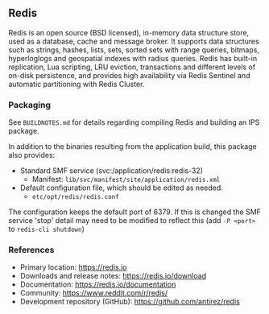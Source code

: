## Redis

Redis is an open source (BSD licensed), in-memory data structure store, used as a database, cache and message broker. It supports data structures such as strings, hashes, lists, sets, sorted sets with range queries, bitmaps, hyperloglogs and geospatial indexes with radius queries. Redis has built-in replication, Lua scripting, LRU eviction, transactions and different levels of on-disk persistence, and provides high availability via Redis Sentinel and automatic partitioning with Redis Cluster.

### Packaging
See `BUILDNOTES.md` for details regarding compiling Redis and building an IPS package.

In addition to the binaries resulting from the application build, this package also provides:
- Standard SMF service (svc:/application/redis:redis-32)
  - Manifest:  `lib/svc/manifest/site/application/redis.xml`
- Default configuration file, which should be edited as needed.
  - `etc/opt/redis/redis.conf`

The configuration keeps the default port of 6379.  If this is changed the SMF service 'stop' detail may need to be modified to reflect this (add `-P <port>` to `redis-cli shutdown`)


### References
- Primary location:  https://redis.io
- Downloads and release notes:  https://redis.io/download
- Documentation:  https://redis.io/documentation
- Community:  https://www.reddit.com/r/redis/
- Development repository (GitHub):  https://github.com/antirez/redis
